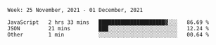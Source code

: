 <!--START_SECTION:waka-->
```text
Week: 25 November, 2021 - 01 December, 2021

JavaScript   2 hrs 33 mins   █████████████████████▓░░░   86.69 % 
JSON         21 mins         ███░░░░░░░░░░░░░░░░░░░░░░   12.24 % 
Other        1 min           ░░░░░░░░░░░░░░░░░░░░░░░░░   00.64 % 
```
<!--END_SECTION:waka-->
